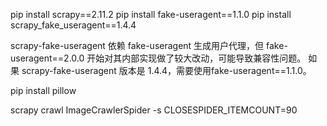 pip install scrapy==2.11.2
pip install fake-useragent==1.1.0
pip install scrapy_fake_useragent==1.4.4

scrapy-fake-useragent 依赖 fake-useragent 生成用户代理，但 fake-useragent==2.0.0 开始对其内部实现做了较大改动，可能导致兼容性问题。
如果 scrapy-fake-useragent 版本是 1.4.4，需要使用fake-useragent==1.1.0。


pip install pillow

scrapy crawl ImageCrawlerSpider -s CLOSESPIDER_ITEMCOUNT=90